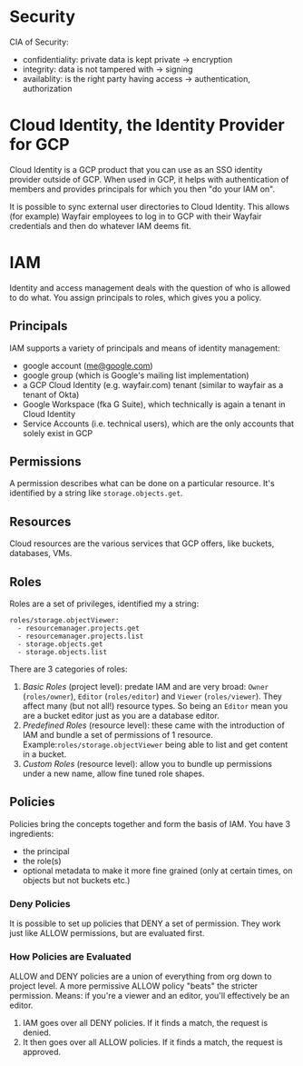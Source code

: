 # Security

CIA of Security:
* confidentiality: private data is kept private -> encryption
* integrity: data is not tampered with -> signing
* availablity: is the right party having access -> authentication, authorization

# Cloud Identity, the Identity Provider for GCP

Cloud Identity is a GCP product that you can use as an SSO identity provider outside of GCP. When used in GCP, it helps with authentication of members and provides principals for which you then "do your IAM on".

It is possible to sync external user directories to Cloud Identity. This allows (for example) Wayfair employees to log in to GCP with their Wayfair credentials and then do whatever IAM deems fit.

# IAM

Identity and access management deals with the question of who is allowed to do what.
You assign principals to roles, which gives you a policy.

## Principals

IAM supports a variety of principals and means of identity management:
* google account (me@google.com)
* google group (which is Google's mailing list implementation)
* a GCP Cloud Identity (e.g. wayfair.com) tenant (similar to wayfair as a tenant of Okta)
* Google Workspace (fka G Suite), which technically is again a tenant in Cloud Identity
* Service Accounts (i.e. technical users), which are the only accounts that solely exist in GCP

## Permissions

A permission describes what can be done on a particular resource. It's identified by a string like `storage.objects.get`.

## Resources

Cloud resources are the various services that GCP offers, like buckets, databases, VMs.

## Roles

Roles are a set of privileges, identified my a string: 
```
roles/storage.objectViewer:
  - resourcemanager.projects.get
  - resourcemanager.projects.list
  - storage.objects.get
  - storage.objects.list
```

There are 3 categories of roles:

1) _Basic Roles_ (project level): predate IAM and are very broad: `Owner` (`roles/owner`), `Editor` (`roles/editor`) and `Viewer` (`roles/viewer`). They affect many (but not all!) resource types. So being an `Editor` mean you are a bucket editor just as you are a database editor.
2) _Predefined Roles_ (resource level): these came with the introduction of IAM and bundle a set of permissions of 1 resource. Example:`roles/storage.objectViewer` being able to list and get content in a bucket.
3) _Custom Roles_ (resource level): allow you to bundle up permissions under a new name, allow fine tuned role shapes.

## Policies

Policies bring the concepts together and form the basis of IAM. You have 3 ingredients:

* the principal
* the role(s)
* optional metadata to make it more fine grained (only at certain times, on objects but not buckets etc.)

### Deny Policies

It is possible to set up policies that DENY a set of permission. They work just like ALLOW permissions, but are evaluated first.

### How Policies are Evaluated

ALLOW and DENY policies are a union of everything from org down to project level. A more permissive ALLOW policy "beats" the stricter permission. Means: if you're a viewer and an editor, you'll effectively be an editor.

1) IAM goes over all DENY policies. If it finds a match, the request is denied.
2) It then goes over all ALLOW policies. If it finds a match, the request is approved.

